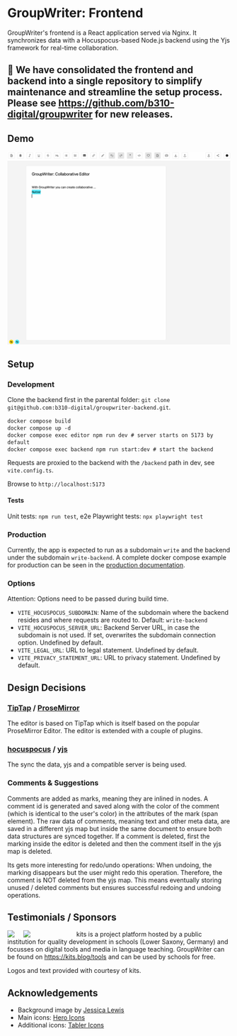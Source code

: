 # GroupWriter: Frontend

GroupWriter's frontend is a React application served via Nginx. It synchronizes data with a Hocuspocus-based Node.js backend using the Yjs framework for real-time collaboration.

## 🚨 We have consolidated the frontend and backend into a single repository to simplify maintenance and streamline the setup process. Please see https://github.com/b310-digital/groupwriter for new releases.

## Demo
![Plugin as used in groupwriter](/documentation/groupwriter.gif)


## Setup

### Development

Clone the backend first in the parental folder: `git clone git@github.com:b310-digital/groupwriter-backend.git`.

```
docker compose build
docker compose up -d
docker compose exec editor npm run dev # server starts on 5173 by default
docker compose exec backend npm run start:dev # start the backend
```
Requests are proxied to the backend with the `/backend` path in dev, see `vite.config.ts`.

Browse to `http://localhost:5173`

#### Tests
Unit tests: `npm run test`,
e2e Playwright tests: `npx playwright test`

### Production
Currently, the app is expected to run as a subdomain `write` and the backend under the subdomain `write-backend`. A complete docker compose example for production can be seen in the [production documentation](/documentation/production.md).

### Options
Attention: Options need to be passed during build time.

- `VITE_HOCUSPOCUS_SUBDOMAIN`: Name of the subdomain where the backend resides and where requests are routed to. Default: `write-backend`
- `VITE_HOCUSPOCUS_SERVER_URL`: Backend Server URL, in case the subdomain is not used. If set, overwrites the subdomain connection option. Undefined by default.
- `VITE_LEGAL_URL`: URL to legal statement. Undefined by default.
- `VITE_PRIVACY_STATEMENT_URL`: URL to privacy statement. Undefined by default.

## Design Decisions

### [TipTap](https://tiptap.dev) / [ProseMirror](https://prosemirror.net)
The editor is based on TipTap which is itself based on the popular ProseMirror Editor. The editor is extended with a couple of plugins.

### [hocuspocus](https://tiptap.dev/docs/hocuspocus/introduction) / [yjs](https://yjs.dev)
The sync the data, yjs and a compatible server is being used.

### Comments & Suggestions

Comments are added as marks, meaning they are inlined in nodes. A comment id is generated and saved along with the color of the comment (which is identical to the user's color) in the attributes of the mark (span element). The raw data of comments, meaning text and other meta data, are saved in a different yjs map but inside the same document to ensure both data structures are synced together. If a comment is deleted, first the marking inside the editor is deleted and then the comment itself in the yjs map is deleted.

Its gets more interesting for redo/undo operations: When undoing, the marking disappears but the user might redo this operation. Therefore, the comment is NOT deleted from the yjs map. This means eventually storing unused / deleted comments but ensures successful redoing and undoing operations. 

## Testimonials / Sponsors

<img src="https://www.nibis.de/img/nlq-medienbildung.png" align="left" style="margin-right:20px">
<img src="https://kits.blog/wp-content/uploads/2021/03/kits_logo.svg" width=100px align="left" style="margin-right:20px">

kits is a project platform hosted by a public institution for quality
development in schools (Lower Saxony, Germany) and focusses on digital tools
and media in language teaching. GroupWriter can
be found on https://kits.blog/tools and can be used by schools for free.

Logos and text provided with courtesy of kits.

## Acknowledgements
- Background image by [Jessica Lewis](https://www.pexels.com/de-de/foto/gelbe-orange-rosa-und-blaue-malstifte-auf-weissem-notizbuch-998591/)
- Main icons: [Hero Icons](https://github.com/tailwindlabs/heroicons)
- Additional icons: [Tabler Icons](https://github.com/tabler/tabler-icons)
